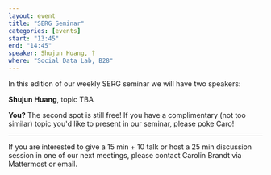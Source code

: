 ```yaml
---
layout: event
title: "SERG Seminar"
categories: [events]
start: "13:45"
end: "14:45"
speaker: Shujun Huang, ?
where: "Social Data Lab, B28"
---
```


In this edition of our weekly SERG seminar we will have two speakers:

**Shujun Huang**, topic TBA

**You?** 
The second spot is still free! If you have a complimentary (not too similar) topic you'd like to present in our seminar, please poke Caro!

---
If you are interested to give a 15 min + 10 talk or host a 25 min discussion session in one of our next meetings, please contact Carolin Brandt via Mattermost or email.
